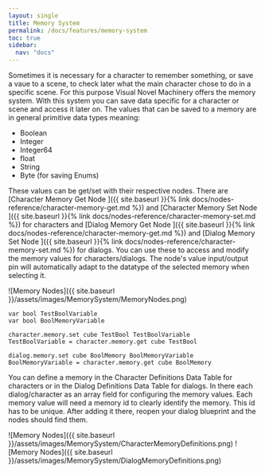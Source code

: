 ```yaml
---
layout: single
title: Memory System
permalink: /docs/features/memory-system
toc: true
sidebar:
  nav: "docs"
---
```



Sometimes it is necessary for a character to remember something, or save a vaue to a scene, to check later what the main character chose to do in a specific scene. For this purpose Visual Novel Machinery offers the memory system. With this system you can save data specific for a character or scene and access it later on. The values that can be saved to a memory are in general primitive data types meaning:
- Boolean
- Integer
- Integer64
- float
- String
- Byte (for saving Enums)

These values can be get/set with their respective nodes. There are [Character Memory Get Node ]({{ site.baseurl }}{% link docs/nodes-reference/character-memory-get.md %}) and [Character Memory Set Node ]({{ site.baseurl }}{% link docs/nodes-reference/character-memory-set.md %}) for characters and [Dialog Memory Get Node ]({{ site.baseurl }}{% link docs/nodes-reference/character-memory-get.md %}) and [Dialog Memory Set Node ]({{ site.baseurl }}{% link docs/nodes-reference/character-memory-set.md %}) for dialogs. You can use these to access and modify the memory values for characters/dialogs. The node's value input/output pin will automatically adapt to the datatype of the selected memory when selecting it.

![Memory Nodes]({{ site.baseurl }}/assets/images/MemorySystem/MemoryNodes.png)
```
var bool TestBoolVariable
var bool BoolMemoryVariable

character.memory.set cube TestBool TestBoolVariable
TestBoolVariable = character.memory.get cube TestBool

dialog.memory.set cube BoolMemory BoolMemoryVariable
BoolMemoryVariable = character.memory.get cube BoolMemory
```

You can define a memory in the Character Definitions Data Table for characters or in the Dialog Definitions Data Table for dialogs. In there each dialog/character as an array field for configuring the memory values. Each memory value will need a memory id to clearly identify the memory. This id has to be unique. After adding it there, reopen your dialog blueprint and the nodes should find them.

![Memory Nodes]({{ site.baseurl }}/assets/images/MemorySystem/CharacterMemoryDefinitions.png)
![Memory Nodes]({{ site.baseurl }}/assets/images/MemorySystem/DialogMemoryDefinitions.png)



